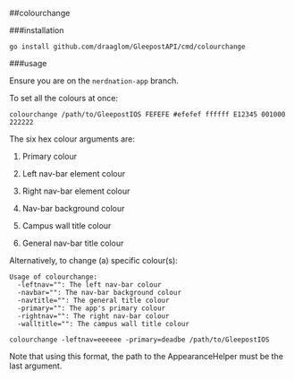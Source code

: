 ##colourchange

###installation

`go install github.com/draaglom/GleepostAPI/cmd/colourchange`

###usage

Ensure you are on the `nerdnation-app` branch.

To set all the colours at once:

`colourchange /path/to/GleepostIOS FEFEFE #efefef ffffff E12345 001000 222222`

The six hex colour arguments are:

1. Primary colour

2. Left nav-bar element colour

3. Right nav-bar element colour

4. Nav-bar background colour

5. Campus wall title colour

6. General nav-bar title colour


Alternatively, to change (a) specific colour(s):

```
Usage of colourchange:
  -leftnav="": The left nav-bar colour
  -navbar="": The nav-bar background colour
  -navtitle="": The general title colour
  -primary="": The app's primary colour
  -rightnav="": The right nav-bar colour
  -walltitle="": The campus wall title colour
```

`colourchange -leftnav=eeeeee -primary=deadbe /path/to/GleepostIOS`

Note that using this format, the path to the AppearanceHelper must be the last argument.

